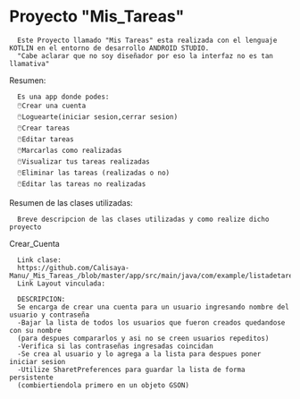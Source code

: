 # Proyecto "Mis_Tareas"
      Este Proyecto llamado "Mis Tareas" esta realizada con el lenguaje KOTLIN en el entorno de desarrollo ANDROID STUDIO.
      "Cabe aclarar que no soy diseñador por eso la interfaz no es tan llamativa"
      
Resumen:

      Es una app donde podes:
      🖱️Crear una cuenta
      🖱️Loguearte(iniciar sesion,cerrar sesion)
      🖱️Crear tareas
      🖱️Editar tareas
      🖱️Marcarlas como realizadas
      🖱️Visualizar tus tareas realizadas
      🖱️Eliminar las tareas (realizadas o no)
      🖱️Editar las tareas no realizadas

Resumen de las clases utilizadas:

      Breve descripcion de las clases utilizadas y como realize dicho proyecto 

Crear_Cuenta

      Link clase:
      https://github.com/Calisaya-Manu/_Mis_Tareas_/blob/master/app/src/main/java/com/example/listadetareas/Crear_Cuenta.kt
      Link Layout vinculada:

      DESCRIPCION:
      Se encarga de crear una cuenta para un usuario ingresando nombre del usuario y contraseña 
      -Bajar la lista de todos los usuarios que fueron creados quedandose con su nombre
      (para despues compararlos y asi no se creen usuarios repeditos)
      -Verifica si las contraseñas ingresadas coincidan
      -Se crea al usuario y lo agrega a la lista para despues poner iniciar sesion
      -Utilize SharetPreferences para guardar la lista de forma persistente
      (combiertiendola primero en un objeto GSON)
      
      
